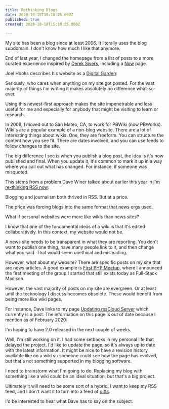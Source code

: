 ```yaml
---
title: Rethinking Blogs
date: 2020-10-18T15:10:25.000Z
published: true
created: 2020-10-18T15:10:25.000Z

---
```


My site has been a blog since at least 2006. It literally uses the blog subdomain. I don't know how much I like that anymore.

End of last year, I changed the homepage from a list of posts to a more curated experience inspired by [Derek Sivers](https://sive.rs/), including a [Now](/now/) page.

Joel Hooks describes his website as a [Digital Garden](https://joelhooks.com/digital-garden):

Seriously, who cares when anything on my site got posted. For the vast majority of things I'm writing it makes absolutely no difference what-so-ever.

Using this newest-first approach makes the site impenetrable and less useful for me and especially for anybody that might be visiting to learn or research.

In 2008, I moved out to San Mateo, CA, to work for PBWiki (now PBWorks). Wiki's are a popular example of a non-blog website. There are a lot of interesting things about wikis.  One, they are freeform. You can structure the content how you see fit. There are dates involved, and you can use feeds to follow changes to the site.

The big difference I see is when you publish a blog post, the idea is it's now published and final. When you update it, it's common to mark it up in a way where you call out what has changed. For instance, if someone was misquoted.

This stems from a problem Dave Winer talked about earlier this year in [I'm re-thinking RSS now](http://scripting.com/2020/01/19/145834.html?title=imRethinkingRssNow):

Blogging and journalism both thrived in RSS. But at a price.

The price was forcing blogs into the same format that news orgs used.

What if personal websites were more like wikis than news sites?

I know that one of the fundamental ideas of a wiki is that it's edited collaboratively. In this context, my website would not be.

A news site needs to be transparent in what they are reporting. You don't want to publish one thing, have many people link to it, and then change what you said. That would seem unethical and misleading.

However, what about my website? There are specific posts on my site that are news articles. A good example is [First PHP Meetup](/essays/first-php-meetup/), where I announced the first meeting of the group I started that still exists today as Full-Stack Madison.

However, the vast majority of posts on my site are evergreen. Or at least until the technology I discuss becomes obsolete. These would benefit from being more like wiki pages.

For instance, Dave links to my page [Updating rssCloud Server](/essays/updating-rsscloud-server/) which currently is a post. The information on this page is out of date because I mention as of February 2020:

I'm hoping to have 2.0 released in the next couple of weeks.

Well, I'm still working on it. I had some setbacks in my personal life that delayed the project. I'd like to update the page, so it's always up to date with the latest information. It might be nice to have a revision history available like on a wiki so someone could see how the page has evolved, but that's not something supported in my blogging software.

I need to brainstorm what I'm going to do. Replacing my blog with something like a wiki could be an ideal situation, but that's a big project.

Ultimately it will need to be some sort of a hybrid. I want to keep my RSS feed, and I don't want it to turn into a feed of [diffs](https://en.wikipedia.org/wiki/Diff).

I'd be interested to hear what Dave has to say on the subject.

